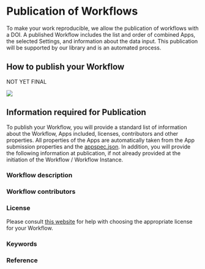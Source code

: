 # Publication of Workflows

To make your work reproducible, we allow the publication of workflows with a DOI. A published Workflow includes the list and order of combined Apps, the selected Settings, and information about the data input. This publication will be supported by our library and is an automated process.

## How to publish your Workflow
NOT YET FINAL

![](../files/Workflow_export.png)


## Information required for Publication
To publish your Workflow, you will provide a standard list of information about the Workflow, Apps included, licenses, contributors and other properties. All properties of the Apps are automatically taken from the App submission properties and the [appspec.json](appspec.md). In addition, you will provide the following information at publication, if not already provided at the initiation of the Workflow / Workflow Instance.

### Workflow description

### Workflow contributors

### License

Please consult [this website](https://choosealicense.com/) for help with choosing the appropriate license for your Workflow.


### Keywords

### Reference

